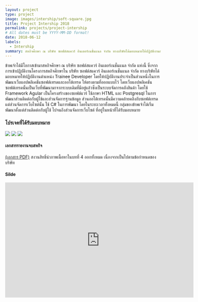 ```yaml
---
layout: project
type: project
image: images/intership/soft-square.jpg
title: Project Intership 2018
permalink: projects/project-intership
# All dates must be YYYY-MM-DD format!
date: 2018-06-12
labels:
  - Intership
summary: สหกิจศึกษา ณ บริษัท ซอฟต์สแควร์ อินเตอร์เนชั่นแนล จำกัด ทางบริษัทได้มอบหมายให้ปฏิบัติงานตำแหน่ง Trainee Developer
---
```


ข้าพเจ้าได้มีโอกาสเข้ามาสหกิจศึกษา ณ บริษัท ซอฟต์สแควร์ อินเตอร์เนชั่นแนล จำกัด แห่งนี้ ซึ่งจากการเข้าปฏิบัติงานโครงการสหกิจศึกษาใน บริษัท ซอฟต์สแควร์ อินเตอร์เนชั่นแนล จำกัด ทางบริษัทได้มอบหมายให้ปฏิบัติงานตำแหน่ง Trainee Developer โดยให้ปฎิบัติงานประจำเป็นส่วนหนึ่งในการพัฒนาเว็บแอปพลิเคชันซอฟต์เทรดและออโต้เทรด ให้ตรงตามที่ออกแบบไว้ โดยเว็บแอปพลิเคชันซอฟต์เทรดนั้นเป็นเว็บที่พัฒนามาจากระบบเดิมที่มีอยู่แล้วซึ่งเป็นระบบจัดการคลังสินค้า โดยใช้ Framework Agular เป็นโครงสร้างของซอฟต์แวร์ ใช้ภาษา HTML และ Postgresql ในการพัฒนาส่วนติดต่อกับผู้ใช้และส่วนจัดการฐานข้อมูล ส่วนออโต้เทรดนั้นมีความคล้ายคลึงกับซอฟต์เทรด แต่ส่วนจัดการเว็บไซต์นั้น ใช้ C# ในการพัฒนา โดยในระยะเวลาทั้งหมดนี้ กลุ่มของข้าพเจ้าได้เริ่มพัฒนาตั้งแต่ส่วนติดต่อกับผู้ใช้ ไปจนถึงส่วนจัดการเว็บไซต์ ที่อยู่ในหน้าที่ได้รับมอบหมาย

### โปรเจคที่ได้รับมอบหมาย

<div class="ui small rounded images">
  <img class="ui image" src="{{ site.baseurl }}/images/intership/apple-auction.jpg">
  <img class="ui image" src="{{ site.baseurl }}/images/intership/eyefleet.jpg">
  <img class="ui image" src="{{ site.baseurl }}/images/intership/soft-trade.jpg">
</div>

#### เอกสารรายงานจบสหกิจ
[(เอกสาร PDF)](https://drive.google.com/file/d/16wzYCZ-Neg2b-aPMZSL0ZdmTTDKeSX67/view?usp=sharing) สงวนสิทธิ์นำภาพเนื้อหาในบทที่ 4 ออกทั้งหมด เนื่องจากเป็นไปตามข้อกำหนดของบริษัท

#### Silde
<iframe src="https://docs.google.com/presentation/d/e/2PACX-1vQzZ4R8S18iPU1riZd5gFrlZeUyOTs_j38RCLNsSTJmQZobxdfw2JcaqDu3J_gHnfO3EDb2XEOa6KW-/embed?start=false&loop=false&delayms=3000" frameborder="0" width="610" height="372" allowfullscreen="true" mozallowfullscreen="true" webkitallowfullscreen="true"></iframe>
